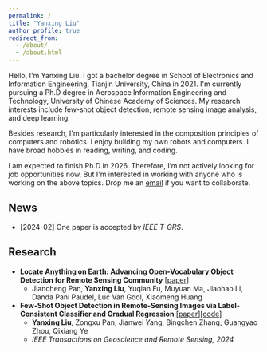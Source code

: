 ```yaml
---
permalink: /
title: "Yanxing Liu"
author_profile: true
redirect_from: 
  - /about/
  - /about.html
---
```


Hello, I'm Yanxing Liu. I got a bachelor degree in School of Electronics and Information Engineering, Tianjin University, China in 2021. I'm currently pursuing a Ph.D degree in Aerospace Information Engineering and Technology, University of Chinese Academy of Sciences. My research interests include few-shot object detection, remote sensing image analysis, and deep learning.

Besides research, I'm particularly interested in the composition principles of computers and robotics. I enjoy building my own robots and computers. I have broad hobbies in reading, writing, and coding.

I am expected to finish Ph.D in 2026. Therefore, I’m not actively looking for job opportunities now. But I'm interested in working with anyone who is working on the above topics. Drop me an [email](liuyanxing21@mail.ucas.edu.cn) if you want to collaborate.

## News
- [2024-02] One paper is accepted by *IEEE T-GRS*.

## Research
* **Locate Anything on Earth: Advancing Open-Vocabulary Object Detection for Remote Sensing Community** [\[paper\]](https://arxiv.org/pdf/2408.09110)
  * Jiancheng Pan, **Yanxing Liu**, Yuqian Fu, Muyuan Ma, Jiaohao Li, Danda Pani Paudel, Luc Van Gool, Xiaomeng Huang
* **Few-Shot Object Detection in Remote-Sensing Images via Label-Consistent Classifier and Gradual Regression** [\[paper\]](https://ieeexplore.ieee.org/document/10445268)[\[code\]](https://github.com/YanxingLiu/SAE-FSDet)
  * **Yanxing Liu**, Zongxu Pan, Jianwei Yang, Bingchen Zhang, Guangyao Zhou, Qixiang Ye
  * *IEEE Transactions on Geoscience and Remote Sensing, 2024*
